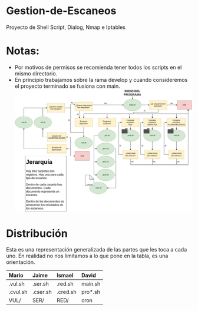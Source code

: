 # Gestion-de-Escaneos
Proyecto de Shell Script, Dialog, Nmap e Iptables
# Notas:
- Por motivos de permisos se recomienda tener todos los scripts en el mismo directorio.
- En principio trabajamos sobre la rama develop y cuando consideremos el proyecto terminado se fusiona con main.
![image](image.jpg)

# Distribución

Esta es una representación generalizada de las partes que les toca a cada uno.
En realidad no nos limitamos a lo que pone en la tabla, es una orientación.

| Mario | Jaime | Ismael | David |
| :---   | :--- | :--- | :--- |
| .vul.sh | .ser.sh | .red.sh | main.sh |
| .cvul.sh | .cser.sh | .cred.sh | pro*.sh |
| VUL/ | SER/ | RED/ | cron |
